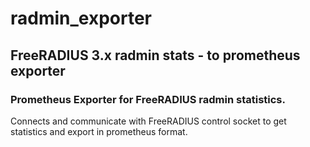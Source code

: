 # radmin_exporter

## FreeRADIUS 3.x radmin stats - to prometheus exporter

### Prometheus Exporter for FreeRADIUS radmin statistics.

Connects and communicate with FreeRADIUS control socket to get statistics and export in prometheus format.
